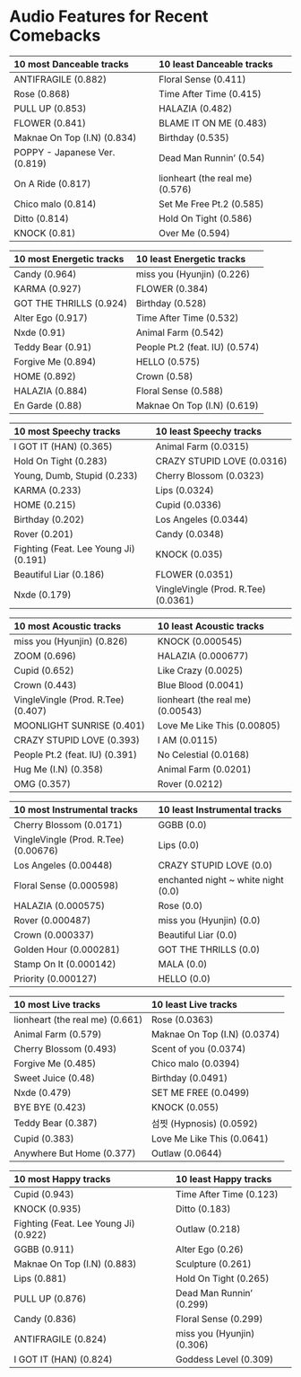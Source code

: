 # Audio Features for Recent Comebacks
| 10 most Danceable tracks | 10 least Danceable tracks |
|:---|:---|
| ANTIFRAGILE (0.882) | Floral Sense (0.411) |
| Rose (0.868) | Time After Time (0.415) |
| PULL UP (0.853) | HALAZIA (0.482) |
| FLOWER (0.841) | BLAME IT ON ME (0.483) |
| Maknae On Top (I.N) (0.834) | Birthday (0.535) |
| POPPY - Japanese Ver. (0.819) | Dead Man Runnin’ (0.54) |
| On A Ride (0.817) | lionheart (the real me) (0.576) |
| Chico malo (0.814) | Set Me Free Pt.2 (0.585) |
| Ditto (0.814) | Hold On Tight (0.586) |
| KNOCK (0.81) | Over Me (0.594) |

| 10 most Energetic tracks | 10 least Energetic tracks |
|:---|:---|
| Candy (0.964) | miss you (Hyunjin) (0.226) |
| KARMA (0.927) | FLOWER (0.384) |
| GOT THE THRILLS (0.924) | Birthday (0.528) |
| Alter Ego (0.917) | Time After Time (0.532) |
| Nxde (0.91) | Animal Farm (0.542) |
| Teddy Bear (0.91) | People Pt.2 (feat. IU) (0.574) |
| Forgive Me (0.894) | HELLO (0.575) |
| HOME (0.892) | Crown (0.58) |
| HALAZIA (0.884) | Floral Sense (0.588) |
| En Garde (0.88) | Maknae On Top (I.N) (0.619) |

| 10 most Speechy tracks | 10 least Speechy tracks |
|:---|:---|
| I GOT IT (HAN) (0.365) | Animal Farm (0.0315) |
| Hold On Tight (0.283) | CRAZY STUPID LOVE (0.0316) |
| Young, Dumb, Stupid (0.233) | Cherry Blossom (0.0323) |
| KARMA (0.233) | Lips (0.0324) |
| HOME (0.215) | Cupid (0.0336) |
| Birthday (0.202) | Los Angeles (0.0344) |
| Rover (0.201) | Candy (0.0348) |
| Fighting (Feat. Lee Young Ji) (0.191) | KNOCK (0.035) |
| Beautiful Liar (0.186) | FLOWER (0.0351) |
| Nxde (0.179) | VingleVingle (Prod. R.Tee) (0.0361) |

| 10 most Acoustic tracks | 10 least Acoustic tracks |
|:---|:---|
| miss you (Hyunjin) (0.826) | KNOCK (0.000545) |
| ZOOM (0.696) | HALAZIA (0.000677) |
| Cupid (0.652) | Like Crazy (0.0025) |
| Crown (0.443) | Blue Blood (0.0041) |
| VingleVingle (Prod. R.Tee) (0.407) | lionheart (the real me) (0.00543) |
| MOONLIGHT SUNRISE (0.401) | Love Me Like This (0.00805) |
| CRAZY STUPID LOVE (0.393) | I AM (0.0115) |
| People Pt.2 (feat. IU) (0.391) | No Celestial (0.0168) |
| Hug Me (I.N) (0.358) | Animal Farm (0.0201) |
| OMG (0.357) | Rover (0.0212) |

| 10 most Instrumental tracks | 10 least Instrumental tracks |
|:---|:---|
| Cherry Blossom (0.0171) | GGBB (0.0) |
| VingleVingle (Prod. R.Tee) (0.00676) | Lips (0.0) |
| Los Angeles (0.00448) | CRAZY STUPID LOVE (0.0) |
| Floral Sense (0.000598) | enchanted night ~ white night (0.0) |
| HALAZIA (0.000575) | Rose (0.0) |
| Rover (0.000487) | miss you (Hyunjin) (0.0) |
| Crown (0.000337) | Beautiful Liar (0.0) |
| Golden Hour (0.000281) | GOT THE THRILLS (0.0) |
| Stamp On It (0.000142) | MALA (0.0) |
| Priority (0.000127) | HELLO (0.0) |

| 10 most Live tracks | 10 least Live tracks |
|:---|:---|
| lionheart (the real me) (0.661) | Rose (0.0363) |
| Animal Farm (0.579) | Maknae On Top (I.N) (0.0374) |
| Cherry Blossom (0.493) | Scent of you (0.0374) |
| Forgive Me (0.485) | Chico malo (0.0394) |
| Sweet Juice (0.48) | Birthday (0.0491) |
| Nxde (0.479) | SET ME FREE (0.0499) |
| BYE BYE (0.423) | KNOCK (0.055) |
| Teddy Bear (0.387) | 섬찟 (Hypnosis) (0.0592) |
| Cupid (0.383) | Love Me Like This (0.0641) |
| Anywhere But Home (0.377) | Outlaw (0.0644) |

| 10 most Happy tracks | 10 least Happy tracks |
|:---|:---|
| Cupid (0.943) | Time After Time (0.123) |
| KNOCK (0.935) | Ditto (0.183) |
| Fighting (Feat. Lee Young Ji) (0.922) | Outlaw (0.218) |
| GGBB (0.911) | Alter Ego (0.26) |
| Maknae On Top (I.N) (0.883) | Sculpture (0.261) |
| Lips (0.881) | Hold On Tight (0.265) |
| PULL UP (0.876) | Dead Man Runnin’ (0.299) |
| Candy (0.836) | Floral Sense (0.299) |
| ANTIFRAGILE (0.824) | miss you (Hyunjin) (0.306) |
| I GOT IT (HAN) (0.824) | Goddess Level (0.309) |
